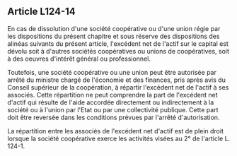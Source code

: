 Article L124-14
----
En cas de dissolution d'une société coopérative ou d'une union régie par les
dispositions du présent chapitre et sous réserve des dispositions des alinéas
suivants du présent article, l'excédent net de l'actif sur le capital est dévolu
soit à d'autres sociétés coopératives ou unions de coopératives, soit à des
oeuvres d'intérêt général ou professionnel.

Toutefois, une société coopérative ou une union peut être autorisée par arrêté
du ministre chargé de l'économie et des finances, pris après avis du Conseil
supérieur de la coopération, à répartir l'excédent net de l'actif à ses
associés. Cette répartition ne peut comprendre la part de l'excédent net d'actif
qui résulte de l'aide accordée directement ou indirectement à la société ou à
l'union par l'Etat ou par une collectivité publique. Cette part doit être
reversée dans les conditions prévues par l'arrêté d'autorisation.

La répartition entre les associés de l'excédent net d'actif est de plein droit
lorsque la société coopérative exerce les activités visées au 2° de l'article L.
124-1.
